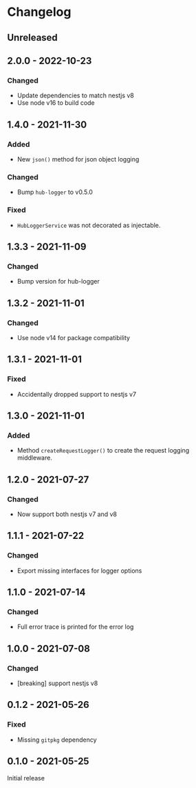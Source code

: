 # Changelog

## Unreleased

## 2.0.0 - 2022-10-23

### Changed

* Update dependencies to match nestjs v8
* Use node v16 to build code

## 1.4.0 - 2021-11-30

### Added

* New `json()` method for json object logging

### Changed

* Bump `hub-logger` to v0.5.0

### Fixed

* `HubLoggerService` was not decorated as injectable.

## 1.3.3 - 2021-11-09

### Changed

* Bump version for hub-logger

## 1.3.2 - 2021-11-01

### Changed

* Use node v14 for package compatibility

## 1.3.1 - 2021-11-01

### Fixed

* Accidentally dropped support to nestjs v7

## 1.3.0 - 2021-11-01

### Added

* Method `createRequestLogger()` to create the request logging middleware.

## 1.2.0 - 2021-07-27

### Changed

* Now support both nestjs v7 and v8


## 1.1.1 - 2021-07-22

### Changed

* Export missing interfaces for logger options


## 1.1.0 - 2021-07-14

### Changed

* Full error trace is printed for the error log

## 1.0.0 - 2021-07-08

### Changed

* [breaking] support nestjs v8

## 0.1.2 - 2021-05-26

### Fixed

* Missing `gitpkg` dependency

## 0.1.0 - 2021-05-25

Initial release